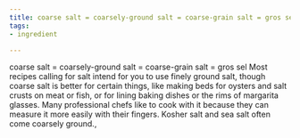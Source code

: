 ```yaml
---
title: coarse salt = coarsely-ground salt = coarse-grain salt = gros sel
tags:
- ingredient

---
```

coarse salt = coarsely-ground salt = coarse-grain salt = gros sel Most recipes calling for salt intend for you to use finely ground salt, though coarse salt is better for certain things, like making beds for oysters and salt crusts on meat or fish, or for lining baking dishes or the rims of margarita glasses. Many professional chefs like to cook with it because they can measure it more easily with their fingers. Kosher salt and sea salt often come coarsely ground.,

